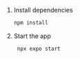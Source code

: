 1. Install dependencies

   ```bash
   npm install
   ```

2. Start the app

   ```bash
    npx expo start
   ```

